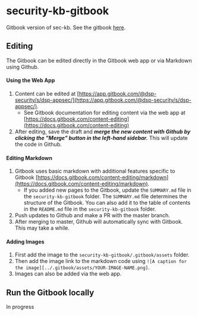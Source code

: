 # security-kb-gitbook
Gitbook version of sec-kb. See the gitbook [here](https://app.gitbook.com/@dsp-security/s/dsp-appsec/).

## Editing

The Gitbook can be edited directly in the Gitbook web app or via Markdown using Github. 

#### Using the Web App

1. Content can be edited at [https://app.gitbook.com/@dsp-security/s/dsp-appsec/](https://app.gitbook.com/@dsp-security/s/dsp-appsec/).
	* See Gitbook documentation for editing content via the web app at [https://docs.gitbook.com/content-editing](https://docs.gitbook.com/content-editing)
2. After editing, save the draft and ***merge the new content with Github by clicking the "Merge" button in the left-hand sidebar.*** This will update the code in Github.

#### Editing Markdown

1. Gitbook uses basic markdown with additional features specific to Gitbook [https://docs.gitbook.com/content-editing/markdown](https://docs.gitbook.com/content-editing/markdown).
	* If you added new pages to the Gitbook, update the `SUMMARY.md` file in the `security-kb-gitbook` folder. The `SUMMARY.md` file determines the structure of the Gitbook. You can also add it to the table of contents in the `README.md` file in the `security-kb-gitbook` folder.
2. Push updates to Github and make a PR with the master branch.
3. After merging to master, Github will automatically sync with Gitbook. This may take a while.

#### Adding Images

1. First add the image to the `security-kb-gitbook/.gitbook/assets` folder.
2. Then add the image link to the markdown code using `![A caption for the image][../.gitbook/assets/YOUR-IMAGE-NAME.png]`.
3. Images can also be added via the web app.

## Run the Gitbook locally

In progress